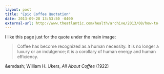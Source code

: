 ```yaml
---
layout: post
title: "Epic Coffee Quotation"
date: 2013-09-28 13:53:50 -0400
external-url: http://www.theatlantic.com/health/archive/2013/08/how-to-make-perfect-coffee/278944/
---
```


I like this page just for the quote under the main image:

> Coffee has become recognized as a human necessity. It is no longer a luxury or
> an indulgence; it is a corollary of human energy and human efficiency.

&emdash; William H. Ukers, _All About Coffee_ (1922)
